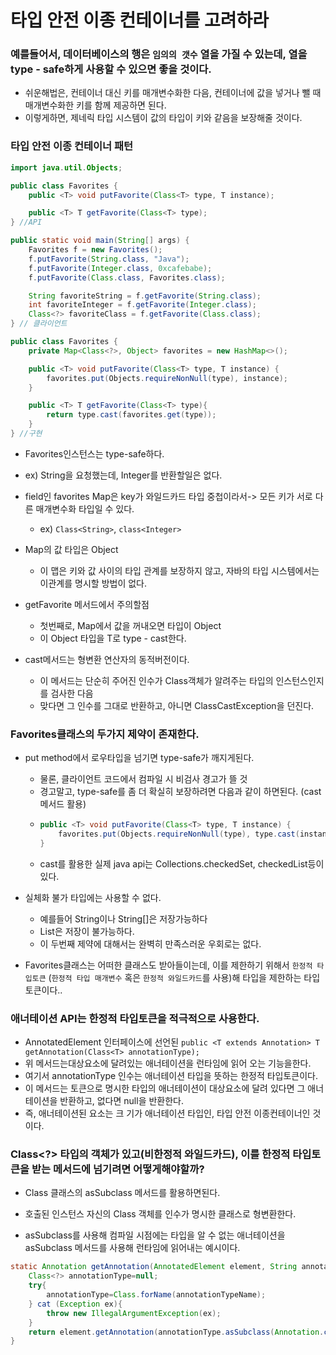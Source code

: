 # 타입 안전 이종 컨테이너를 고려하라

### 예를들어서, 데이터베이스의 행은 `임의의 갯수` 열을 가질 수 있는데, 열을 type - safe하게 사용할 수 있으면 좋을 것이다.
+ 쉬운해법은, 컨테이너 대신 키를 매개변수화한 다음, 컨테이너에 값을 넣거나 뺄 때 매개변수화한 키를 함께 제공하면 된다.
+ 이렇게하면, 제네릭 타입 시스템이 값의 타입이 키와 같음을 보장해줄 것이다.

### 타입 안전 이종 컨테이너 패턴

```java
import java.util.Objects;

public class Favorites {
    public <T> void putFavorite(Class<T> type, T instance);

    public <T> T getFavorite(Class<T> type);
} //API

public static void main(String[] args) {
    Favorites f = new Favorites();
    f.putFavorite(String.class, "Java");
    f.putFavorite(Integer.class, 0xcafebabe);
    f.putFavorite(Class.class, Favorites.class);

    String favoriteString = f.getFavorite(String.class);
    int favoriteInteger = f.getFavorite(Integer.class);
    Class<?> favoriteClass = f.getFavorite(Class.class);
} // 클라이언트

public class Favorites {
    private Map<Class<?>, Object> favorites = new HashMap<>();

    public <T> void putFavorite(Class<T> type, T instance) {
        favorites.put(Objects.requireNonNull(type), instance);
    }

    public <T> T getFavorite(Class<T> type){
        return type.cast(favorites.get(type));
    }
} //구현
```

+ Favorites인스턴스는 type-safe하다.
+ ex) String을 요청했는데, Integer를 반환할일은 없다.

+ field인 favorites Map은 key가 와일드카드 타입 중첩이라서-> 모든 키가 서로 다른 매개변수화 타입일 수 있다.
  + ex) `Class<String>`, `class<Integer>`
+ Map의 값 타입은 Object
  + 이 맵은 키와 값 사이의 타입 관계를 보장하지 않고, 자바의 타입 시스템에서는 이관계를 명시할 방법이 없다.
+ getFavorite 메서드에서 주의할점
  + 첫번째로, Map에서 값을 꺼내오면 타입이 Object
  + 이 Object 타입을 T로 type - cast한다.
+ cast메서드는 형변환 연산자의 동적버전이다.
  + 이 메서드는 단순히 주어진 인수가 Class객체가 알려주는 타입의 인스턴스인지를 검사한 다음
  + 맞다면 그 인수를 그대로 반환하고, 아니면 ClassCastException을 던진다.

### Favorites클래스의 두가지 제약이 존재한다.
+ put method에서 로우타입을 넘기면 type-safe가 깨지게된다.
  + 물론, 클라이언트 코드에서 컴파일 시 비검사 경고가 뜰 것
  + 경고말고, type-safe를 좀 더 확실히 보장하려면 다음과 같이 하면된다. (cast 메서드 활용)
  + ```java
    public <T> void putFavorite(Class<T> type, T instance) {
        favorites.put(Objects.requireNonNull(type), type.cast(instance));
    }
    ```
  + cast를 활용한 실제 java api는 Collections.checkedSet, checkedList등이 있다.
+ 실체화 불가 타입에는 사용할 수 없다.
  + 예를들어 String이나 String[]은 저장가능하다
  + List<String>은 저장이 불가능하다.
  + 이 두번째 제약에 대해서는 완벽히 만족스러운 우회로는 없다.

+ Favorites클래스는 어떠한 클래스도 받아들이는데, 이를 제한하기 위해서 `한정적 타입토큰` (`한정적 타입 매개변수` 혹은 `한정적 와일드카드`를 사용)해 타입을 제한하는 타입토큰이다..

### 애너테이션 API는 한정적 타입토큰을 적극적으로 사용한다.
+ AnnotatedElement 인터페이스에 선언된 `public <T extends Annotation> T getAnnotation(Class<T> annotationType);`
+ 위 메서드는대상요소에 달려있는 애너테이션을 런타임에 읽어 오는 기능을한다.
+ 여기서 annotationType 인수는 애너테이션 타입을 뜻하는 한정적 타입토큰이다.
+ 이 메서드는 토큰으로 명시한 타입의 애너테이션이 대상요소에 달려 있다면 그 애너테이션을 반환하고, 없다면 null을 반환한다.
+ 즉, 애너테이션된 요소는 크 기가 애너테이션 타입인, 타입 안전 이종컨테이너인 것이다.

### Class<?> 타입의 객체가 있고(비한정적 와일드카드), 이를 한정적 타입토큰을 받는 메서드에 넘기려면 어떻게해야할까?
+ Class 클래스의 asSubclass 메서드를 활용하면된다.
+ 호출된 인스턴스 자신의 Class 객체를 인수가 명시한 클래스로 형변환한다.

+ asSubclass를 사용해 컴파일 시점에는 타입을 알 수 없는 애너테이션을 asSubclass 메서드를 사용해 런타임에 읽어내는 예시이다.
```java
static Annotation getAnnotation(AnnotatedElement element, String annotationTypeName){
    Class<?> annotationType=null;
    try{
        annotationType=Class.forName(annotationTypeName);
    } cat (Exception ex){
        throw new IllegalArgumentException(ex);    
    }
    return element.getAnnotation(annotationType.asSubclass(Annotation.class))
}
```